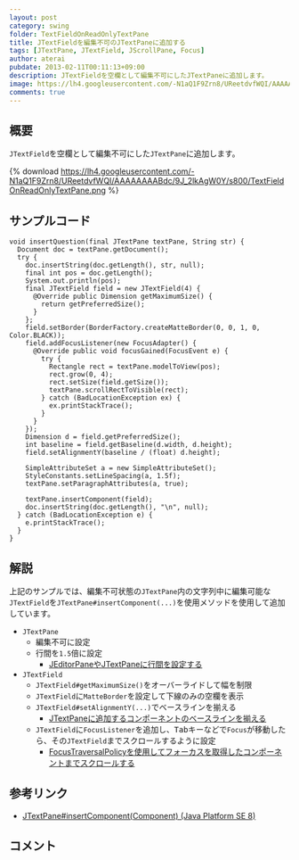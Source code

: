 ```yaml
---
layout: post
category: swing
folder: TextFieldOnReadOnlyTextPane
title: JTextFieldを編集不可のJTextPaneに追加する
tags: [JTextPane, JTextField, JScrollPane, Focus]
author: aterai
pubdate: 2013-02-11T00:11:13+09:00
description: JTextFieldを空欄として編集不可にしたJTextPaneに追加します。
image: https://lh4.googleusercontent.com/-N1aQ1F9Zrn8/UReetdvfWQI/AAAAAAAABdc/9J_2lkAgW0Y/s800/TextFieldOnReadOnlyTextPane.png
comments: true
---
```

## 概要
`JTextField`を空欄として編集不可にした`JTextPane`に追加します。

{% download https://lh4.googleusercontent.com/-N1aQ1F9Zrn8/UReetdvfWQI/AAAAAAAABdc/9J_2lkAgW0Y/s800/TextFieldOnReadOnlyTextPane.png %}

## サンプルコード
<pre class="prettyprint"><code>void insertQuestion(final JTextPane textPane, String str) {
  Document doc = textPane.getDocument();
  try {
    doc.insertString(doc.getLength(), str, null);
    final int pos = doc.getLength();
    System.out.println(pos);
    final JTextField field = new JTextField(4) {
      @Override public Dimension getMaximumSize() {
        return getPreferredSize();
      }
    };
    field.setBorder(BorderFactory.createMatteBorder(0, 0, 1, 0, Color.BLACK));
    field.addFocusListener(new FocusAdapter() {
      @Override public void focusGained(FocusEvent e) {
        try {
          Rectangle rect = textPane.modelToView(pos);
          rect.grow(0, 4);
          rect.setSize(field.getSize());
          textPane.scrollRectToVisible(rect);
        } catch (BadLocationException ex) {
          ex.printStackTrace();
        }
      }
    });
    Dimension d = field.getPreferredSize();
    int baseline = field.getBaseline(d.width, d.height);
    field.setAlignmentY(baseline / (float) d.height);

    SimpleAttributeSet a = new SimpleAttributeSet();
    StyleConstants.setLineSpacing(a, 1.5f);
    textPane.setParagraphAttributes(a, true);

    textPane.insertComponent(field);
    doc.insertString(doc.getLength(), "\n", null);
  } catch (BadLocationException e) {
    e.printStackTrace();
  }
}
</code></pre>

## 解説
上記のサンプルでは、編集不可状態の`JTextPane`内の文字列中に編集可能な`JTextField`を`JTextPane#insertComponent(...)`を使用メソッドを使用して追加しています。

- `JTextPane`
    - 編集不可に設定
    - 行間を`1.5`倍に設定
        - [JEditorPaneやJTextPaneに行間を設定する](http://ateraimemo.com/Swing/LineSpacing.html)
- `JTextField`
    - `JTextField#getMaximumSize()`をオーバーライドして幅を制限
    - `JTextField`に`MatteBorder`を設定して下線のみの空欄を表示
    - `JTextField#setAlignmentY(...)`でベースラインを揃える
        - [JTextPaneに追加するコンポーネントのベースラインを揃える](http://ateraimemo.com/Swing/InsertComponentBaseline.html)
    - `JTextField`に`FocusListener`を追加し、<kbd>Tab</kbd>キーなどで`Focus`が移動したら、その`JTextField`までスクロールするように設定
        - [FocusTraversalPolicyを使用してフォーカスを取得したコンポーネントまでスクロールする](http://ateraimemo.com/Swing/AutoScrollOnFocus.html)

<!-- dummy comment line for breaking list -->

## 参考リンク
- [JTextPane#insertComponent(Component) (Java Platform SE 8)](https://docs.oracle.com/javase/jp/8/docs/api/javax/swing/JTextPane.html#insertComponent-java.awt.Component-)

<!-- dummy comment line for breaking list -->

## コメント
